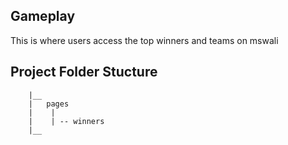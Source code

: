 ## Gameplay
This is where users access the top winners and teams on mswali

## Project Folder Stucture 
``` pwa
    |__
    |   pages
    |    |
    |    | -- winners
    |__       
``` 